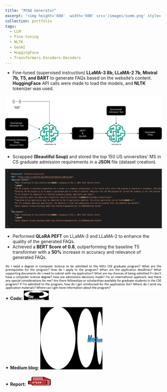 ```yaml
---
title: "❓FAQ Generator"
excerpt: "<img height='600'  width='600' src='/images/summ.png' style='cursor: crosshair;'>"
collection: portfolio
tags: 
  - LLM
  - Fine-tuning
  - NLTK
  - GenAI
  - HuggingFace
  - Transformers-Encoders-Decoders
---
```


* Fine-tuned (supervised instruction) **LLaMA-3 8b, LLaMA-2 7b, Mistral 7b, T5, and BART** to generate FAQs based on the website’s content. **HuggingFace** API calls were made to load the models, and **NLTK** tokenizer was used.

<img src="/images/LLMwei.png" style="cursor: crosshair;">

* Scrapped **(Beautiful Soup)** and stored the top 150 US universities’ MS in CS graduate admission requirements in a **JSON** file (dataset creation).

<img src="/images/faqjs.png" style="cursor: crosshair;">

* Performed **QLoRA PEFT** on LLaMA-3 and LLaMA-2 to enhance the quality of the generated FAQs.
* Achieved a **BERT Score of 0.8**, outperforming the baseline T5 transformer with a **50%** increase in accuracy and relevance of generated FAQs.

<img src="/images/qllama3.png" style="cursor: crosshair;">

<div class="flexcontainer">
  <div>
        <span>✦ <strong>Code:</strong></span> <a href="https://github.com/SudarshanaSRao/CSCI-499_final_project" target="_blank" onclick="trackOutboundLink(this);">
      <img class="pulse" height="30px" src="/images/github-logo-git-hub-icon-with-text-on-white-and-black-background-free-vector.jpg" width="80px">
    </a>
  </div>
</div>

<div class="flexcontainer">
  <div>
        <span>✦ <strong>Medium blog:</strong></span> <a href="https://medium.com/@sudarshanasrao/faq-generation-using-large-language-models-88746c9381a6" target="_blank" onclick="trackOutboundLink(this);">
      <img class="pulse" height="200px" src="/images/unmanned.png" width="200px">
    </a>
  </div>
</div> 

<div class="flexcontainer">
  <div>
        <span>✦ <strong>Report:</strong></span> <a href="https://github.com/user-attachments/files/18216788/FAQ_Generation_using_Language_Models.pdf" onclick="trackOutboundLink(this);">
      <img class="pulse" height="30px" src="/images/pdf_ic.png" width="80px">
    </a>
  </div>
</div>

<style>
  .flexcontainer {
    display: flex;
    align-items: center;
    margin-bottom: 20px; /* Adjust the value as needed */  
  }
@keyframes pulse {
  0% {
    transform: scale(1);
  }
  50% {
    transform: scale(1.05);
  }
  100% {
    transform: scale(1);
  }
}
.pulse {
  animation: pulse 2s infinite ease-in-out;
}
</style>

<!-- This is an item in your portfolio. It can be have images or nice text. If you name the file .md, it will be parsed as markdown. If you name the file .html, it will be parsed as HTML.  -->
